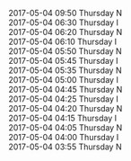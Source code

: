 2017-05-04 09:50 Thursday  N  
2017-05-04 06:30 Thursday  I  
2017-05-04 06:20 Thursday  N  
2017-05-04 06:10 Thursday  I  
2017-05-04 05:50 Thursday  N  
2017-05-04 05:45 Thursday  I  
2017-05-04 05:35 Thursday  N  
2017-05-04 05:00 Thursday  I  
2017-05-04 04:45 Thursday  N  
2017-05-04 04:25 Thursday  I  
2017-05-04 04:20 Thursday  N  
2017-05-04 04:15 Thursday  I  
2017-05-04 04:05 Thursday  N  
2017-05-04 04:00 Thursday  I  
2017-05-04 03:55 Thursday  N  
